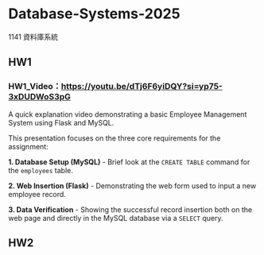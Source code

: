# Database-Systems-2025
1141 資料庫系統

## HW1
### HW1_Video：https://youtu.be/dTj6F6yiDQY?si=yp75-3xDUDWoS3pG

A quick explanation video demonstrating a basic Employee Management System using Flask and MySQL.

This presentation focuses on the three core requirements for the assignment:

 **1. Database Setup (MySQL)**
    - Brief look at the `CREATE TABLE` command for the `employees` table.

 **2. Web Insertion (Flask)**
    - Demonstrating the web form used to input a new employee record.

 **3. Data Verification**
    - Showing the successful record insertion both on the web page and directly in the MySQL database via a `SELECT` query.
## HW2
